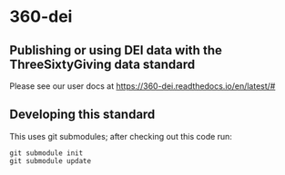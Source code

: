# 360-dei

## Publishing or using DEI data with the ThreeSixtyGiving data standard

Please see our user docs at https://360-dei.readthedocs.io/en/latest/#

## Developing this standard

This uses git submodules; after checking out this code run:

    git submodule init
    git submodule update



